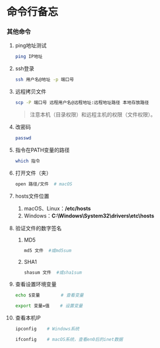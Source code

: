 # 命令行备忘

### 其他命令
1. ping地址测试

    ```bash
    ping IP地址
    ```
2. ssh登录

    ```bash
    ssh 用户名@地址 -p 端口号
    ```
3. 远程拷贝文件

    ```bash
    scp -P 端口号 远程用户名@远程地址:远程地址路径 本地存放路径
    ```

    >注意本机（目录权限）和远程主机的权限（文件权限）。
4. 改密码

    ```bash
    passwd
    ```
5. 指令在PATH变量的路径

    ```bash
    which 指令
    ```
6. 打开文件（夹）

    ```bash
    open 路径/文件  # macOS
    ```
7. hosts文件位置

    1. macOS、Linux：**/etc/hosts**
    2. Windows：**C:\Windows\System32\drivers\etc\hosts**
8. 验证文件的数字签名

    1. MD5

        ```bash
        md5 文件  #或md5sum
        ```
    2. SHA1

        ```bash
        shasum 文件  #或sha1sum
        ```
9. 查看设置环境变量

    ```bash
    echo $变量        # 查看变量

    export 变量=值    # 设置变量
    ```
10. 查看本机IP

    ```bash
    ipconfig    # Windows系统

    ifconfig    # macOS系统，查看en0后的inet数据
    ```